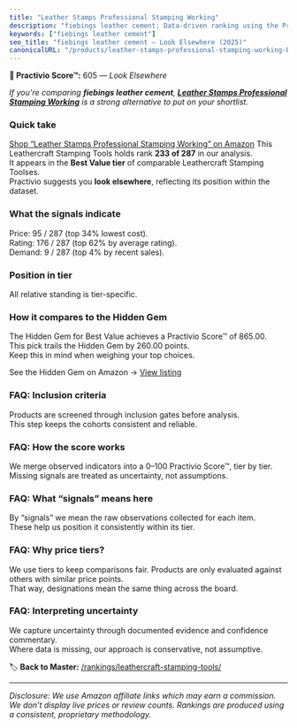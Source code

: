 ```yaml
---
title: "Leather Stamps Professional Stamping Working"
description: "fiebings leather cement: Data-driven ranking using the Practivio Score™. Positioned by quality, value, demand, findability, momentum."
keywords: ["fiebings leather cement"]
seo_title: "fiebings leather cement — Look Elsewhere (2025)"
canonicalURL: "/products/leather-stamps-professional-stamping-working-B09R4P8BBK/"
---
```


**🚫 Practivio Score™:** 605 — _Look Elsewhere_


*If you're comparing **fiebings leather cement**, **[Leather Stamps Professional Stamping Working](https://www.amazon.com/dp/B09R4P8BBK?tag=practivio-20)** is a strong alternative to put on your shortlist.*
### Quick take
[Shop “Leather Stamps Professional Stamping Working” on Amazon](https://www.amazon.com/dp/B09R4P8BBK?tag=practivio-20)
This Leathercraft Stamping Tools holds rank **233 of 287** in our analysis.  
It appears in the **Best Value tier** of comparable Leathercraft Stamping Toolses.  
Practivio suggests you **look elsewhere**, reflecting its position within the dataset.

### What the signals indicate
Price: 95 / 287 (top 34% lowest cost).  
Rating: 176 / 287 (top 62% by average rating).  
Demand: 9 / 287 (top 4% by recent sales).

### Position in tier
All relative standing is tier-specific.

### How it compares to the Hidden Gem
The Hidden Gem for Best Value achieves a Practivio Score™ of 865.00.  
This pick trails the Hidden Gem by 260.00 points.  
Keep this in mind when weighing your top choices.  

See the Hidden Gem on Amazon → [View listing](https://www.amazon.com/dp/B014549SNG?tag=practivio-20)

### FAQ: Inclusion criteria
Products are screened through inclusion gates before analysis.  
This step keeps the cohorts consistent and reliable.

### FAQ: How the score works
We merge observed indicators into a 0–100 Practivio Score™, tier by tier.  
Missing signals are treated as uncertainty, not assumptions.

### FAQ: What “signals” means here
By “signals” we mean the raw observations collected for each item.  
These help us position it consistently within its tier.

### FAQ: Why price tiers?
We use tiers to keep comparisons fair. Products are only evaluated against others with similar price points.  
That way, designations mean the same thing across the board.

### FAQ: Interpreting uncertainty
We capture uncertainty through documented evidence and confidence commentary.  
Where data is missing, our approach is conservative, not assumptive.


🏷️ **Back to Master:** [/rankings/leathercraft-stamping-tools/](/rankings/leathercraft-stamping-tools/)

---
_Disclosure: We use Amazon affiliate links which may earn a commission. We don’t display live prices or review counts. Rankings are produced using a consistent, proprietary methodology._
